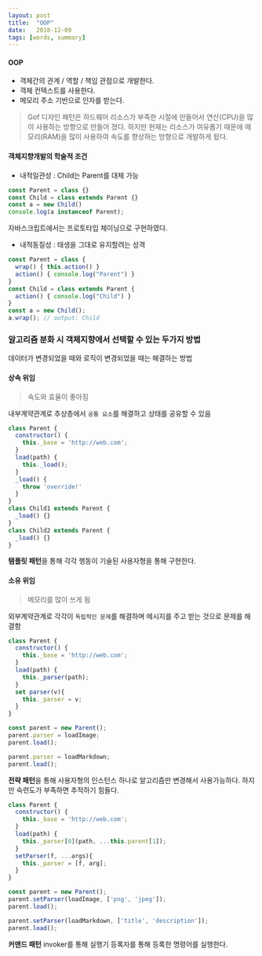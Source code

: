 ```yaml
---
layout: post
title:  "OOP"
date:   2018-12-09
tags: [words, summary]
---
```

#### OOP
- 객체간의 관계 / 역할 / 책임 관점으로 개발한다.
- 객체 컨텍스트를 사용한다.
- 메모리 주소 기반으로 인자를 받는다.

> Gof 디자인 패턴은 하드웨어 리소스가 부족한 시절에 만들어서 연산(CPU)을 많이 사용하는 방향으로 만들어 졌다.
하지만 현재는 리소스가 여유롭기 때문에 메모리(RAM)을 많이 사용하여 속도를 향상하는 방향으로 개발하게 됬다.

#### 객체지향개발의 학술적 조건
- 내적일관성 : Child는 Parent를 대체 가능
```js
const Parent = class {}
const Child = class extends Parent {}
const a = new Child()
console.log(a instanceof Parent);
```
자바스크립트에서는 프로토타입 체이닝으로 구현하였다.

- 내적동질성 : 태생을 그대로 유지할려는 성격
```js
const Parent = class {
  wrap() { this.action() }
  action() { console.log("Parent") }
}
const Child = class extends Parent {
  action() { console.log("Child") }
}
const a = new Child();
a.wrap(); // output: Child
```

### 알고리즘 분화 시 객체지향에서 선택할 수 있는 두가지 방법
데이터가 변경되었을 때와 로직이 변경되었을 때는 해결하는 방법
#### 상속 위임
> 속도와 효율이 좋아짐

내부계약관계로 추상층에서 `공통 요소`를 해결하고 상태를 공유할 수 있음
```js
class Parent {
  constructor() {
    this._base = 'http://web.com';
  }
  load(path) {
    this._load();
  }
  _load() {
    throw 'override!'
  }
}
class Child1 extends Parent {
  _load() {}
}
class Child2 extends Parent {
  _load() {}
}
```
**탬플릿 패턴**을 통해 각각 행동이 기술된 사용자형을 통해 구현한다.

#### 소유 위임
> 메모리를 많이 쓰게 됨

외부계약관계로 각각이 `독립적인 문제`를 해결하며 메시지를 주고 받는 것으로 문제를 해결함

```js
class Parent {
  constructor() {
    this._base = 'http://web.com';
  }
  load(path) {
    this._parser(path);
  }
  set parser(v){
    this._parser = v;
  }
}
```
```js
const parent = new Parent();
parent.parser = loadImage;
parent.load();

parent.parser = loadMarkdown;
parent.load();
```
**전략 패턴**을 통해 사용자형의 인스턴스 하나로 알고리즘만 변경해서 사용가능하다.
하지만 숙련도가 부족하면 추적하기 힘들다.

```js
class Parent {
  constructor() {
    this._base = 'http://web.com';
  }
  load(path) {
    this._parser[0](path, ...this.parent[1]);
  }
  setParser(f, ...args){
    this._parser = [f, arg];
  }
}
```
```js
const parent = new Parent();
parent.setParser(loadImage, ['png', 'jpeg']);
parent.load();

parent.setParser(loadMarkdown, ['title', 'description']);
parent.load();
```
**커맨드 패턴** invoker를 통해 실행기 등록자를 통해 등록한 명령어를 실행한다.
